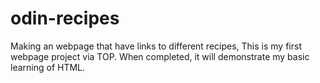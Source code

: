 # odin-recipes
Making an webpage that have links to different recipes, This is my first webpage project via TOP. When completed, it will demonstrate my basic learning of HTML.